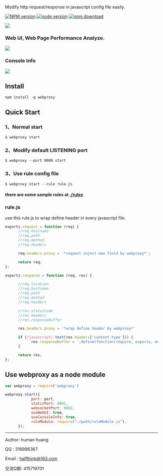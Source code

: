 Modify http request/response in javascript config file easily.

[![NPM version][npm-image]][npm-url]
[![node version][node-image]][node-url]
[![npm download][download-image]][download-url]

[npm-image]: https://img.shields.io/npm/v/webproxy.svg?style=flat-square
[npm-url]: https://npmjs.org/package/webproxy
[node-image]: https://img.shields.io/badge/node.js-%3E=_0.10-green.svg?style=flat-square
[node-url]: http://nodejs.org/download/
[download-image]: https://img.shields.io/npm/dm/webproxy.svg?style=flat-square
[download-url]: https://npmjs.org/package/webproxy


![](https://i.alipayobjects.com/i/ecmng/png/201502/4LzAfblxIr.png)

### Web UI, Web Page Performance Analyze.

![](https://i.alipayobjects.com/i/ecmng/png/201503/4VlkyBwwqb.png)

### Console Info

![](https://i.alipayobjects.com/i/ecmng/png/201503/4Vlo4OV1oD.png)

Install
--------------

```
npm install -g webproxy
```


Quick Start
--------------

### 1、Normal start
```
$ webproxy start
```

### 2、Modify default LISTENING port
```
$ webproxy --port 9000 start
```

### 3、Use rule config file
```
$ webproxy start --rule rule.js
```

####  there are some sample rules at [./rules](http://git.oschina.net/human/webproxy/tree/master/rules)

### rule.js
use this rule.js to wrap define header in every javascript file.
```javascript
exports.request = function (req) {
      //req.hostname
      //req.path
      //req.method
      //req.headers

      req.headers.proxy = '*request inject new field by webproxy*';

      return req;
};

exports.response = function (req, res) {

      //req.location
      //req.hostname
      //req.path
      //req.method
      //req.headers

      //res.statusCode
      //res.headers
      //res.responseBuffer

      res.headers.proxy = '*wrap define header by webproxy*'

      if (/javascript/.test(res.headers['content-type'])) {
            res.responseBuffer = ';define(function(require, exports, module){' + res.responseBuffer + '});';
      }

      return res;
};
```


Use webproxy as a node module
--------------

```javascript
var webproxy = require('webproxy')

webproxy.start({
            port: port,
            staticPort: 9001,
            websocketPort: 9002,
            useWebUI: true,
            useConsoleInfo: true,
            ruleModule: require("./path/ruleModule.js"),
      });
```


--------------

Author: human huang

QQ    : 316996367

Email : halfthink@163.com

交流Q群: 415719701
